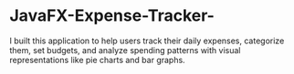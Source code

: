 # JavaFX-Expense-Tracker-
I built this application to help users track their daily expenses, categorize them, set budgets, and analyze spending patterns with visual representations like pie charts and bar graphs. 
